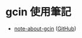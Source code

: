 
# gcin 使用筆記

* [note-about-gcin](https://samwhelp.github.io/note-about-gcin/) ([GitHub](https://github.com/samwhelp/note-about-gcin))
